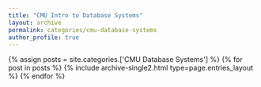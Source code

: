 ```yaml
---
title: "CMU Intro to Database Systems"
layout: archive
permalink: categories/cmu-database-systems
author_profile: true
---
```


{% assign posts = site.categories.['CMU Database Systems'] %}
{% for post in posts %} {% include archive-single2.html type=page.entries_layout %} {% endfor %}